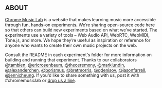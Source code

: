 ## ABOUT

[Chrome Music Lab](https://musiclab.chromeexperiments.com) is a website that makes learning music more accessible through fun, hands-on experiments. We’re sharing open-source code here so that others can build new experiments based on what we’ve started. The experiments use a variety of tools – Web Audio API, WebRTC, WebMIDI, Tone.js, and more. We hope they’re useful as inspiration or reference for anyone who wants to create their own music projects on the web.

Consult the README in each experiment's folder for more information on building and running that experiment. Thanks to our collaborators [@tambien](https://github.com/tambien), [@ericrosenbaum](https://github.com/ericrosenbaum), [@theceremony](https://github.com/theceremony), [@marklundin](https://github.com/marklundin), [@alexanderchen](https://github.com/alexanderchen), [@borismus](https://github.com/borismus), [@bretmorris](https://github.com/bretmorris), [@gdenisov](https://github.com/gdenisov), [@jasonfarrell](https://github.com/jasonfarrell), [@jennicheung](https://github.com/jennicheung). If you'd like to share something with us, post it with #chromemusiclab or [drop us a line](mailto:chromemusiclab-support@google.com).
